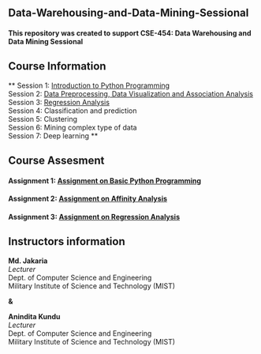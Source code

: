 ## Data-Warehousing-and-Data-Mining-Sessional
#### This repository was created to support CSE-454: Data Warehousing and Data Mining Sessional 

## Course Information
** Session 1: [Introduction to Python Programming](https://github.com/jakariamd/Data-Warehousing-and-Data-Mining-Sessional/tree/master/Session%201) \
Session 2: [Data Preprocessing, Data Visualization and Association Analysis](https://github.com/jakariamd/Data-Warehousing-and-Data-Mining-Sessional/tree/master/Session%202)\
Session 3: [Regression Analysis](https://github.com/jakariamd/Data-Warehousing-and-Data-Mining-Sessional/tree/master/Session%203)\
Session 4: Classification and prediction\
Session 5: Clustering\
Session 6: Mining complex type of data\
Session 7: Deep learning **

## Course Assesment
#### Assignment 1: [Assignment on Basic Python Programming](https://github.com/jakariamd/Data-Warehousing-and-Data-Mining-Sessional/tree/master/Assignment%201)
#### Assignment 2: [Assignment on Affinity Analysis](https://github.com/jakariamd/Data-Warehousing-and-Data-Mining-Sessional/tree/master/Assignment%202)
#### Assignment 3: [Assignment on Regression Analysis](https://github.com/jakariamd/Data-Warehousing-and-Data-Mining-Sessional/tree/master/Assignment%203)



## Instructors information 
**Md. Jakaria** \
*Lecturer* \
Dept. of Computer Science and Engineering \
Military Institute of Science and Technology (MIST)

**&**

**Anindita Kundu** \
*Lecturer* \
Dept. of Computer Science and Engineering \
Military Institute of Science and Technology (MIST)
